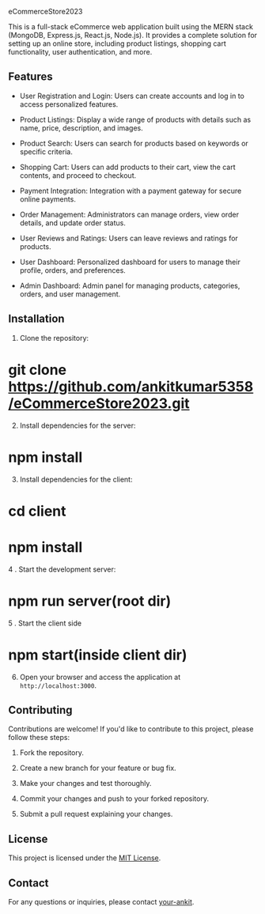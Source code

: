 eCommerceStore2023

This is a full-stack eCommerce web application built using the MERN stack (MongoDB, Express.js, React.js, Node.js). It provides a complete solution for setting up an online store, including product listings, shopping cart functionality, user authentication, and more.

## Features

- User Registration and Login: Users can create accounts and log in to access personalized features.

- Product Listings: Display a wide range of products with details such as name, price, description, and images.

- Product Search: Users can search for products based on keywords or specific criteria.

- Shopping Cart: Users can add products to their cart, view the cart contents, and proceed to checkout.

- Payment Integration: Integration with a payment gateway for secure online payments.

- Order Management: Administrators can manage orders, view order details, and update order status.

- User Reviews and Ratings: Users can leave reviews and ratings for products.

- User Dashboard: Personalized dashboard for users to manage their profile, orders, and preferences.

- Admin Dashboard: Admin panel for managing products, categories, orders, and user management.

## Installation

1. Clone the repository:
# git clone https://github.com/ankitkumar5358/eCommerceStore2023.git

2. Install dependencies for the server:
# npm install


3. Install dependencies for the client:
# cd client
# npm install

4 . Start the development server:
# npm run server(root dir)

5 . Start the client side
# npm start(inside client dir)


6. Open your browser and access the application at `http://localhost:3000`.

## Contributing

Contributions are welcome! If you'd like to contribute to this project, please follow these steps:

1. Fork the repository.

2. Create a new branch for your feature or bug fix.

3. Make your changes and test thoroughly.

4. Commit your changes and push to your forked repository.

5. Submit a pull request explaining your changes.

## License

This project is licensed under the [MIT License](https://github.com/ankitkumar5358/eCommerceStore2023).

## Contact

For any questions or inquiries, please contact [your-ankit](mailto:createrankit@gmail.com).